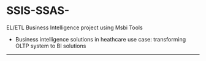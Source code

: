 # SSIS-SSAS-
EL/ETL Business Intelligence project using Msbi Tools 
-	Business intelligence solutions in heathcare use case: transforming OLTP system to BI solutions
****************************************************************************************************
